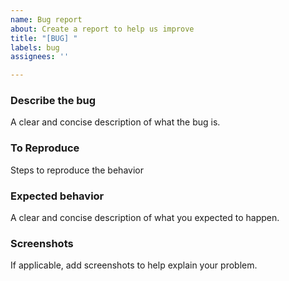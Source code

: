 ```yaml
---
name: Bug report
about: Create a report to help us improve
title: "[BUG] "
labels: bug
assignees: ''

---
```


### Describe the bug
A clear and concise description of what the bug is.

### To Reproduce
Steps to reproduce the behavior

### Expected behavior
A clear and concise description of what you expected to happen.

### Screenshots
If applicable, add screenshots to help explain your problem.

